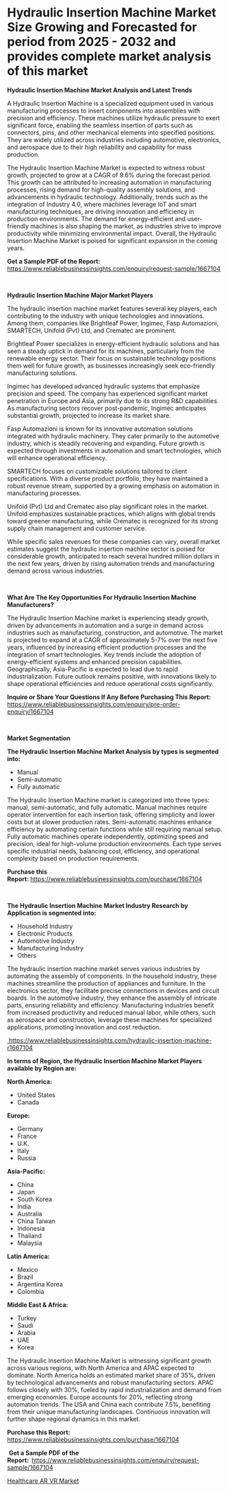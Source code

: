 <p><h1>Hydraulic Insertion Machine Market Size Growing and Forecasted for period from 2025 - 2032 and provides complete market analysis of this market</h1></p><p><strong>Hydraulic Insertion Machine Market Analysis and Latest Trends</strong></p>
<p><p>A Hydraulic Insertion Machine is a specialized equipment used in various manufacturing processes to insert components into assemblies with precision and efficiency. These machines utilize hydraulic pressure to exert significant force, enabling the seamless insertion of parts such as connectors, pins, and other mechanical elements into specified positions. They are widely utilized across industries including automotive, electronics, and aerospace due to their high reliability and capability for mass production.</p><p>The Hydraulic Insertion Machine Market is expected to witness robust growth, projected to grow at a CAGR of 9.6% during the forecast period. This growth can be attributed to increasing automation in manufacturing processes, rising demand for high-quality assembly solutions, and advancements in hydraulic technology. Additionally, trends such as the integration of Industry 4.0, where machines leverage IoT and smart manufacturing techniques, are driving innovation and efficiency in production environments. The demand for energy-efficient and user-friendly machines is also shaping the market, as industries strive to improve productivity while minimizing environmental impact. Overall, the Hydraulic Insertion Machine Market is poised for significant expansion in the coming years.</p></p>
<p><strong>Get a Sample PDF of the Report:&nbsp;</strong> <a href="https://www.reliablebusinessinsights.com/enquiry/request-sample/1667104?utm_campaign=3362&utm_medium=2&utm_source=Github&utm_content=ia&utm_term=08032025&utm_id=hydraulic-insertion-machine">https://www.reliablebusinessinsights.com/enquiry/request-sample/1667104</a></p>
<p>&nbsp;</p>
<p><strong>Hydraulic Insertion Machine Major Market Players</strong></p>
<p><p>The hydraulic insertion machine market features several key players, each contributing to the industry with unique technologies and innovations. Among them, companies like Brightleaf Power, Ingimec, Fasp Automazioni, SMARTECH, Unifold (Pvt) Ltd, and Crematec are prominent.</p><p>Brightleaf Power specializes in energy-efficient hydraulic solutions and has seen a steady uptick in demand for its machines, particularly from the renewable energy sector. Their focus on sustainable technology positions them well for future growth, as businesses increasingly seek eco-friendly manufacturing solutions.</p><p>Ingimec has developed advanced hydraulic systems that emphasize precision and speed. The company has experienced significant market penetration in Europe and Asia, primarily due to its strong R&D capabilities. As manufacturing sectors recover post-pandemic, Ingimec anticipates substantial growth, projected to increase its market share.</p><p>Fasp Automazioni is known for its innovative automation solutions integrated with hydraulic machinery. They cater primarily to the automotive industry, which is steadily recovering and expanding. Future growth is expected through investments in automation and smart technologies, which will enhance operational efficiency.</p><p>SMARTECH focuses on customizable solutions tailored to client specifications. With a diverse product portfolio, they have maintained a robust revenue stream, supported by a growing emphasis on automation in manufacturing processes.</p><p>Unifold (Pvt) Ltd and Crematec also play significant roles in the market. Unifold emphasizes sustainable practices, which aligns with global trends toward greener manufacturing, while Crematec is recognized for its strong supply chain management and customer service.</p><p>While specific sales revenues for these companies can vary, overall market estimates suggest the hydraulic insertion machine sector is poised for considerable growth, anticipated to reach several hundred million dollars in the next few years, driven by rising automation trends and manufacturing demand across various industries.</p></p>
<p>&nbsp;</p>
<p><strong>What Are The Key Opportunities For Hydraulic Insertion Machine Manufacturers?</strong></p>
<p><p>The Hydraulic Insertion Machine market is experiencing steady growth, driven by advancements in automation and a surge in demand across industries such as manufacturing, construction, and automotive. The market is projected to expand at a CAGR of approximately 5-7% over the next five years, influenced by increasing efficient production processes and the integration of smart technologies. Key trends include the adoption of energy-efficient systems and enhanced precision capabilities. Geographically, Asia-Pacific is expected to lead due to rapid industrialization. Future outlook remains positive, with innovations likely to shape operational efficiencies and reduce operational costs significantly.</p></p>
<p><strong>Inquire or Share Your Questions If Any Before Purchasing This Report:</strong> <a href="https://www.reliablebusinessinsights.com/enquiry/pre-order-enquiry/1667104?utm_campaign=3362&utm_medium=2&utm_source=Github&utm_content=ia&utm_term=08032025&utm_id=hydraulic-insertion-machine">https://www.reliablebusinessinsights.com/enquiry/pre-order-enquiry/1667104</a></p>
<p>&nbsp;</p>
<p><strong>Market Segmentation</strong></p>
<p><strong>The Hydraulic Insertion Machine Market Analysis by types is segmented into:</strong></p>
<p><ul><li>Manual</li><li>Semi-automatic</li><li>Fully automatic</li></ul></p>
<p><p>The Hydraulic Insertion Machine market is categorized into three types: manual, semi-automatic, and fully automatic. Manual machines require operator intervention for each insertion task, offering simplicity and lower costs but at slower production rates. Semi-automatic machines enhance efficiency by automating certain functions while still requiring manual setup. Fully automatic machines operate independently, optimizing speed and precision, ideal for high-volume production environments. Each type serves specific industrial needs, balancing cost, efficiency, and operational complexity based on production requirements.</p></p>
<p><strong>Purchase this Report:&nbsp;</strong><a href="https://www.reliablebusinessinsights.com/purchase/1667104?utm_campaign=3362&utm_medium=2&utm_source=Github&utm_content=ia&utm_term=08032025&utm_id=hydraulic-insertion-machine">https://www.reliablebusinessinsights.com/purchase/1667104</a></p>
<p>&nbsp;</p>
<p><strong>The Hydraulic Insertion Machine Market Industry Research by Application is segmented into:</strong></p>
<p><ul><li>Household Industry</li><li>Electronic Products</li><li>Automotive Industry</li><li>Manufacturing Industry</li><li>Others</li></ul></p>
<p><p>The hydraulic insertion machine market serves various industries by automating the assembly of components. In the household industry, these machines streamline the production of appliances and furniture. In the electronics sector, they facilitate precise connections in devices and circuit boards. In the automotive industry, they enhance the assembly of intricate parts, ensuring reliability and efficiency. Manufacturing industries benefit from increased productivity and reduced manual labor, while others, such as aerospace and construction, leverage these machines for specialized applications, promoting innovation and cost reduction.</p></p>
<p><a href="https://www.reliablebusinessinsights.com/hydraulic-insertion-machine-r1667104?utm_campaign=3362&utm_medium=2&utm_source=Github&utm_content=ia&utm_term=08032025&utm_id=hydraulic-insertion-machine">&nbsp;https://www.reliablebusinessinsights.com/hydraulic-insertion-machine-r1667104</a></p>
<p><strong>In terms of Region, the Hydraulic Insertion Machine Market Players available by Region are:</strong></p>
<p>
    <p> <strong> North America: </strong>
        <ul>
            <li>United States</li>
            <li>Canada</li>
        </ul>
        </p> 
    <p> <strong> Europe: </strong>
        <ul>
            <li>Germany</li>
            <li>France</li>
            <li>U.K.</li>
            <li>Italy</li>
            <li>Russia</li>
        </ul>
        </p> 
    <p> <strong> Asia-Pacific: </strong>
        <ul>
            <li>China</li>
            <li>Japan</li>
            <li>South Korea</li>
            <li>India</li>
            <li>Australia</li>
            <li>China Taiwan</li>
            <li>Indonesia</li>
            <li>Thailand</li>
            <li>Malaysia</li>
        </ul>
        </p> 
    <p> <strong> Latin America: </strong>
        <ul>
            <li>Mexico</li>
            <li>Brazil</li>
            <li>Argentina Korea</li>
            <li>Colombia</li>
        </ul>
        </p> 
    <p> <strong> Middle East & Africa: </strong>
        <ul>
            <li>Turkey</li>
            <li>Saudi</li>
            <li>Arabia</li>
            <li>UAE</li>
            <li>Korea</li>
        </ul>
    </p>
    </p>
<p><p>The Hydraulic Insertion Machine Market is witnessing significant growth across various regions, with North America and APAC expected to dominate. North America holds an estimated market share of 35%, driven by technological advancements and robust manufacturing sectors. APAC follows closely with 30%, fueled by rapid industrialization and demand from emerging economies. Europe accounts for 20%, reflecting strong automation trends. The USA and China each contribute 7.5%, benefiting from their unique manufacturing landscapes. Continuous innovation will further shape regional dynamics in this market.</p></p>
<p><strong>Purchase this Report: </strong><a href="https://www.reliablebusinessinsights.com/purchase/1667104?utm_campaign=3362&utm_medium=2&utm_source=Github&utm_content=ia&utm_term=08032025&utm_id=hydraulic-insertion-machine">https://www.reliablebusinessinsights.com/purchase/1667104</a></p>
<p>&nbsp;<strong>Get a Sample PDF of the Report:&nbsp;&nbsp;</strong><a href="https://www.reliablebusinessinsights.com/enquiry/request-sample/1667104?utm_campaign=3362&utm_medium=2&utm_source=Github&utm_content=ia&utm_term=08032025&utm_id=hydraulic-insertion-machine">https://www.reliablebusinessinsights.com/enquiry/request-sample/1667104</a></p>
<p><strong></strong></p>
<p><p><a href="https://github.com/haimamuirev8/Market-Research-Report-List-1/blob/main/healthcare-ar-vr-market.md?utm_campaign=3362&utm_medium=2&utm_source=Github&utm_content=ia&utm_term=08032025&utm_id=hydraulic-insertion-machine">Healthcare AR VR Market</a></p></p>